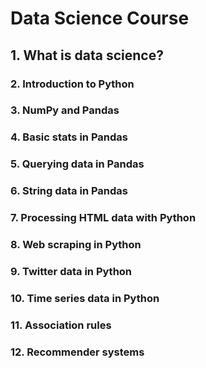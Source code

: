 # Data Science Course

## 1. What is data science? 

### 2. Introduction to Python

### 3. NumPy and Pandas

### 4. Basic stats in Pandas

### 5. Querying data in Pandas

### 6. String data in Pandas

### 7. Processing HTML data with Python

### 8. Web scraping in Python

### 9. Twitter data in Python

### 10. Time series data in Python

### 11. Association rules

### 12. Recommender systems
